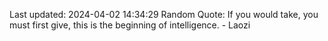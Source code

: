 Last updated: 2024-04-02 14:34:29
Random Quote: If you would take, you must first give, this is the beginning of intelligence. - Laozi